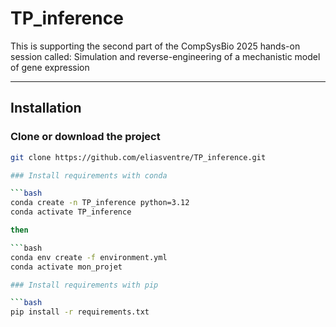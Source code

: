 # TP_inference

This is supporting the second part of the CompSysBio 2025 hands-on session called: Simulation and reverse-engineering of a mechanistic model of gene expression

---

## Installation

### Clone or download the project
```bash
git clone https://github.com/eliasventre/TP_inference.git

### Install requirements with conda

```bash
conda create -n TP_inference python=3.12
conda activate TP_inference

then

```bash
conda env create -f environment.yml
conda activate mon_projet

### Install requirements with pip

```bash
pip install -r requirements.txt